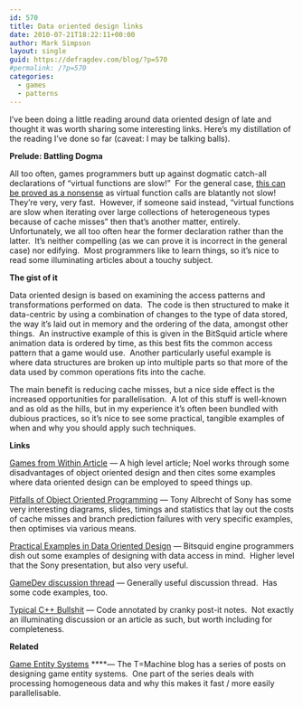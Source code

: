 ```yaml
---
id: 570
title: Data oriented design links
date: 2010-07-21T18:22:11+00:00
author: Mark Simpson
layout: single
guid: https://defragdev.com/blog/?p=570
#permalink: /?p=570
categories:
  - games
  - patterns
---
```

I&#8217;ve been doing a little reading around data oriented design of late and thought it was worth sharing some interesting links. Here&#8217;s my distillation of the reading I&#8217;ve done so far (caveat: I may be talking balls).

**Prelude: Battling Dogma**

All too often, games programmers butt up against dogmatic catch-all declarations of &#8220;virtual functions are slow!&#8221;  For the general case, [this can be proved as a nonsense](http://assemblyrequired.crashworks.org/2009/01/19/how-slow-are-virtual-functions-really/) as virtual function calls are blatantly not slow!  They&#8217;re very, very fast.  However, if someone said instead, &#8220;virtual functions are slow when iterating over large collections of heterogeneous types because of cache misses&#8221; then that&#8217;s another matter, entirely.  Unfortunately, we all too often hear the former declaration rather than the latter.  It&#8217;s neither compelling (as we can prove it is incorrect in the general case) nor edifying.  Most programmers like to learn things, so it&#8217;s nice to read some illuminating articles about a touchy subject.

**The gist of it**

Data oriented design is based on examining the access patterns and transformations performed on data.  The code is then structured to make it data-centric by using a combination of changes to the type of data stored, the way it&#8217;s laid out in memory and the ordering of the data, amongst other things.  An instructive example of this is given in the BitSquid article where animation data is ordered by time, as this best fits the common access pattern that a game would use.  Another particularly useful example is where data structures are broken up into multiple parts so that more of the data used by common operations fits into the cache.

The main benefit is reducing cache misses, but a nice side effect is the increased opportunities for parallelisation.  A lot of this stuff is well-known and as old as the hills, but in my experience it&#8217;s often been bundled with dubious practices, so it&#8217;s nice to see some practical, tangible examples of when and why you should apply such techniques.

**Links**

[Games from Within Article](http://gamesfromwithin.com/data-oriented-design) &#8212; A high level article; Noel works through some disadvantages of object oriented design and then cites some examples where data oriented design can be employed to speed things up.

[Pitfalls of Object Oriented Programming](http://research.scee.net/files/presentations/gcapaustralia09/Pitfalls_of_Object_Oriented_Programming_GCAP_09.pdf) &#8212; Tony Albrecht of Sony has some very interesting diagrams, slides, timings and statistics that lay out the costs of cache misses and branch prediction failures with very specific examples, then optimises via various means.

[Practical Examples in Data Oriented Design](http://bitsquid.blogspot.com/2010/05/practical-examples-in-data-oriented.html) &#8212; Bitsquid engine programmers dish out some examples of designing with data access in mind.  Higher level that the Sony presentation, but also very useful.

[GameDev discussion thread](http://www.gamedev.net/community/forums/topic.asp?topic_id=575076) &#8212; Generally useful discussion thread.  Has some code examples, too.

[Typical C++ Bullshit](http://macton.smugmug.com/gallery/8936708_T6zQX/1/593426709_ZX4pZ#593426709_ZX4pZ) &#8212; Code annotated by cranky post-it notes.  Not exactly an illuminating discussion or an article as such, but worth including for completeness.

**Related**

[Game Entity Systems](http://t-machine.org/index.php/2007/09/03/entity-systems-are-the-future-of-mmog-development-part-1/) ****&#8212; The T=Machine blog has a series of posts on designing game entity systems.  One part of the series deals with processing homogeneous data and why this makes it fast / more easily parallelisable.